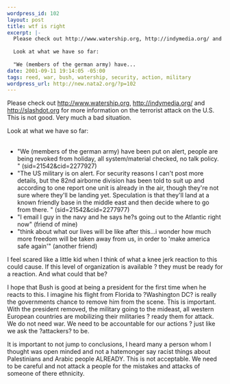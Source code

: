```yaml
--- 
wordpress_id: 102
layout: post
title: wtf is right
excerpt: |-
  Please check out http://www.watership.org, http://indymedia.org/ and http://slashdot.org for more information on the terrorist attack on the U.S. This is not good. Very much a bad situation. 
  
  Look at what we have so far:
  
  "We (members of the german army) have...
date: 2001-09-11 19:14:05 -05:00
tags: reed, war, bush, watership, security, action, military
wordpress_url: http://new.nata2.org/?p=102
---
```

<p>Please check out <a href="http://www.watership.org">http://www.watership.org</a>, <a href="http://indymedia.org/">http://indymedia.org/</a> and <a href="http://slashdot.org">http://slashdot.org</a> for more information on the terrorist attack on the U.S. <br>This is not good. Very much a bad situation. 

<p>Look at what we have so far:<br><br>
<ul>
<li>"We (members of the german army) have been put on alert, people are being revoked from holiday, all system/material checked, no talk policy. " (sid=21542&cid=2277927)
 
<li>"The US military is on alert. For security reasons I can't post more details, but the 82nd airborne division has been told to suit up and according to one report one unit is already in the air, though they're not sure where they'll be landing yet. Speculation is that they'll land at a known friendly base in the middle east and then decide where to go from there. " (sid=21542&cid=2277977)

<li>"I email I guy in the navy and he says he?s going out to the Atlantic right now" (friend of mine)

<li>"think about what our lives will be like after this...i wonder how much more freedom will be taken away from us, in order to 'make america safe again'" (another friend)
</ul>
<p>I feel scared like a little kid when I think of what a knee jerk reaction to this could cause. If this level of organization is available ? they must be ready for a reaction. And what could that be? 

<p>I hope that Bush is good at being a president for the first time when he reacts to this. I imagine his flight from Florida to ?Washington DC? is really the governments chance to remove him from the scene. This is important. With the president removed, the military going to the mideast, all western European countries are mobilizing their militaries ? ready them for attack. We do not need war. We need to be accountable for our actions ? just like we ask the ?attackers? to be.

<p>It is important to not jump to conclusions, I heard many a person whom I thought was open minded and not a hatemonger say racist things about Palestinians and Arabic people ALREADY. This is not acceptable. We need to be careful and not attack a people for the mistakes and attacks of someone of there ethnicity. 
